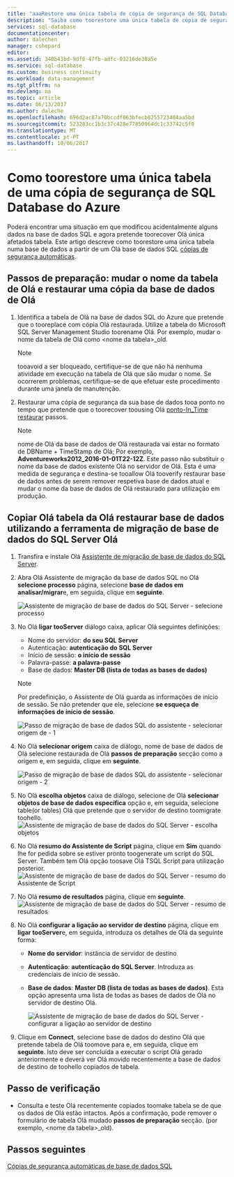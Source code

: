 ```yaml
---
title: "aaaRestore uma única tabela de cópia de segurança de SQL Database do Azure | Microsoft Docs"
description: "Saiba como toorestore uma única tabela de cópia de segurança de SQL Database do Azure."
services: sql-database
documentationcenter: 
author: dalechen
manager: cshepard
editor: 
ms.assetid: 340b41bd-9df8-47fb-adfc-03216de38a5e
ms.service: sql-database
ms.custom: business continuity
ms.workload: data-management
ms.tgt_pltfrm: na
ms.devlang: na
ms.topic: article
ms.date: 06/13/2017
ms.author: daleche
ms.openlocfilehash: 696d2ac87a70bccdf063bfecb8255723404aa5bd
ms.sourcegitcommit: 523283cc1b3c37c428e77850964dc1c33742c5f0
ms.translationtype: MT
ms.contentlocale: pt-PT
ms.lasthandoff: 10/06/2017
---
```

# <a name="how-toorestore-a-single-table-from-an-azure-sql-database-backup"></a>Como toorestore uma única tabela de uma cópia de segurança de SQL Database do Azure
Poderá encontrar uma situação em que modificou acidentalmente alguns dados na base de dados SQL e agora pretende toorecover Olá única afetados tabela. Este artigo descreve como toorestore uma única tabela numa base de dados a partir de um Olá base de dados SQL [cópias de segurança automáticas](sql-database-automated-backups.md).

## <a name="preparation-steps-rename-hello-table-and-restore-a-copy-of-hello-database"></a>Passos de preparação: mudar o nome da tabela de Olá e restaurar uma cópia da base de dados de Olá
1. Identifica a tabela de Olá na base de dados SQL do Azure que pretende que o tooreplace com cópia Olá restaurada. Utilize a tabela do Microsoft SQL Server Management Studio toorename Olá. Por exemplo, mudar o nome da tabela de Olá como &lt;nome da tabela&gt;_old.
   
   > [!NOTE]
   > tooavoid a ser bloqueado, certifique-se de que não há nenhuma atividade em execução na tabela de Olá que são mudar o nome. Se ocorrerem problemas, certifique-se de que efetuar este procedimento durante uma janela de manutenção.
   >

2. Restaurar uma cópia de segurança da sua base de dados tooa ponto no tempo que pretende que o toorecover toousing Olá [ponto-In_Time restaurar](sql-database-recovery-using-backups.md#point-in-time-restore) passos.
   
   > [!NOTE]
   > nome de Olá da base de dados de Olá restaurada vai estar no formato de DBName + TimeStamp de Olá; Por exemplo, **Adventureworks2012_2016-01-01T22-12Z**. Este passo não substituir o nome da base de dados existente Olá no servidor de Olá. Esta é uma medida de segurança e destina-se tooallow Olá tooverify restaurar base de dados antes de serem remover respetiva base de dados atual e mudar o nome da base de dados de Olá restaurado para utilização em produção.
   
## <a name="copying-hello-table-from-hello-restored-database-by-using-hello-sql-database-migration-tool"></a>Copiar Olá tabela da Olá restaurar base de dados utilizando a ferramenta de migração de base de dados do SQL Server Olá

1. Transfira e instale Olá [Assistente de migração de base de dados do SQL Server](https://sqlazuremw.codeplex.com).
2. Abra Olá Assistente de migração da base de dados SQL no Olá **selecione processo** página, selecione **base de dados em analisar/migrar**e, em seguida, clique em **seguinte**.

   ![Assistente de migração de base de dados do SQL Server - selecione processo](./media/sql-database-cloud-migrate-restore-single-table-azure-backup/1.png)

3. No Olá **ligar tooServer** diálogo caixa, aplicar Olá seguintes definições:

   * Nome do servidor: **do seu SQL Server**
   * Autenticação: **autenticação do SQL Server**
   * Início de sessão: **o início de sessão**
   * Palavra-passe: **a palavra-passe**
   * Base de dados: **Master DB (lista de todas as bases de dados)**
   
   > [!NOTE]
   > Por predefinição, o Assistente de Olá guarda as informações de início de sessão. Se não pretender que ele, selecione **se esqueça de informações de início de sessão**.
   >
   
     ![Passo de migração de base de dados SQL do assistente - selecionar origem de - 1](./media/sql-database-cloud-migrate-restore-single-table-azure-backup/2.png)
4. No Olá **selecionar origem** caixa de diálogo, nome de base de dados de Olá selecione restaurada de Olá **passos de preparação** secção como a origem e, em seguida, clique em **seguinte**.
   
    ![Passo de migração de base de dados SQL do assistente - selecionar origem - 2](./media/sql-database-cloud-migrate-restore-single-table-azure-backup/3.png)
5. No Olá **escolha objetos** caixa de diálogo, selecione de Olá **selecionar objetos de base de dados específica** opção e, em seguida, selecione table(or tables) Olá que pretende que o servidor de destino toomigrate toohello.
   ![Assistente de migração de base de dados do SQL Server - escolha objetos](./media/sql-database-cloud-migrate-restore-single-table-azure-backup/4.png)
6. No Olá **resumo do Assistente de Script** página, clique em **Sim** quando lhe for pedida sobre se estiver pronto toogenerate um script do SQL Server. Também tem Olá opção toosave Olá TSQL Script para utilização posterior.
   ![Assistente de migração de base de dados do SQL Server - resumo do Assistente de Script](./media/sql-database-cloud-migrate-restore-single-table-azure-backup/5.png)
7. No Olá **resumo de resultados** página, clique em **seguinte**.
   ![Assistente de migração de base de dados do SQL Server - resumo de resultados](./media/sql-database-cloud-migrate-restore-single-table-azure-backup/6.png)
8. No Olá **configurar a ligação ao servidor de destino** página, clique em **ligar tooServer**e, em seguida, introduza os detalhes de Olá da seguinte forma:
   
   * **Nome do servidor**: instância de servidor de destino
   * **Autenticação**: **autenticação do SQL Server**. Introduza as credenciais de início de sessão.
   * **Base de dados**: **Master DB (lista de todas as bases de dados)**. Esta opção apresenta uma lista de todas as bases de dados de Olá no servidor de destino Olá.
     
     ![Assistente de migração de base de dados do SQL Server - configurar a ligação ao servidor de destino](./media/sql-database-cloud-migrate-restore-single-table-azure-backup/7.png)
9. Clique em **Connect**, selecione base de dados do destino Olá que pretende tabela de Olá toomove para e, em seguida, clique em **seguinte**. Isto deve ser concluída a executar o script Olá gerado anteriormente e deverá ver Olá movido recentemente a base de dados de destino de toohello copiados de tabela.

## <a name="verification-step"></a>Passo de verificação

- Consulta e teste Olá recentemente copiados toomake tabela se de que os dados de Olá estão intactos. Após a confirmação, pode remover o formulário de tabela Olá mudado **passos de preparação** secção. (por exemplo, &lt;nome da tabela&gt;_old).

## <a name="next-steps"></a>Passos seguintes
[Cópias de segurança automáticas de base de dados SQL](sql-database-automated-backups.md)


